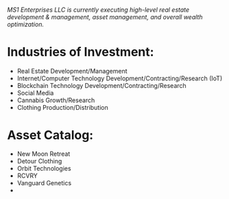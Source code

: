 ###### MS1 Enterprises LLC is currently executing high-level real estate development & management, asset management, and overall wealth optimization.

Industries of Investment:
=========================

* Real Estate Development/Management
* Internet/Computer Technology Development/Contracting/Research (IoT)
* Blockchain Technology Development/Contracting/Research
* Social Media 
* Cannabis Growth/Research
* Clothing Production/Distribution



Asset Catalog:
=========================



* New Moon Retreat 
* Detour Clothing
* Orbit Technologies
* RCVRY
* Vanguard Genetics
* 

<!--

**Here are some ideas to get you started:**

🙋‍♀️ A short introduction - what is your organization all about?
🌈 Contribution guidelines - how can the community get involved?
👩‍💻 Useful resources - where can the community find your docs? Is there anything else the community should know?
🍿 Fun facts - what does your team eat for breakfast?
🧙 Remember, you can do mighty things with the power of [Markdown](https://docs.github.com/github/writing-on-github/getting-started-with-writing-and-formatting-on-github/basic-writing-and-formatting-syntax)
-->
